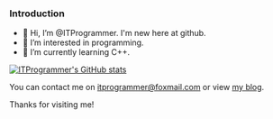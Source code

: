 ### Introduction
- 👋 Hi, I’m @ITProgrammer. I'm new here at github.
- 👀 I’m interested in programming.
- 🌱 I’m currently learning C++.

[![ITProgrammer's GitHub stats](https://github-readme-stats.vercel.app/api?username=jtsjy&show_icons=true)](https://github.com/anuraghazra/github-readme-stats)

You can contact me on [itprogrammer@foxmail.com](mailto:itprogrammer@foxmail.com) or view [my blog](www.cnblogs.com/huishou1981).

Thanks for visiting me!
